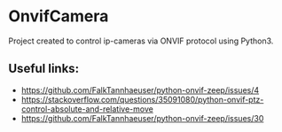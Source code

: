 # **OnvifCamera**

Project created to control ip-cameras via ONVIF protocol using Python3.

## Useful links:
- https://github.com/FalkTannhaeuser/python-onvif-zeep/issues/4
- https://stackoverflow.com/questions/35091080/python-onvif-ptz-control-absolute-and-relative-move
- https://github.com/FalkTannhaeuser/python-onvif-zeep/issues/30
